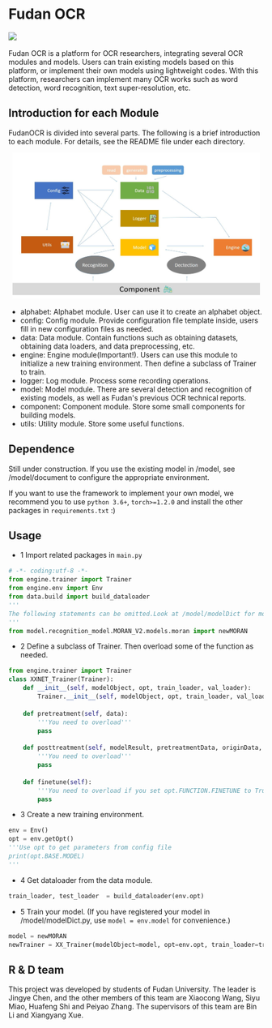 # Fudan OCR

![](https://img.shields.io/badge/version-1.0.0-green)

Fudan OCR is a platform for OCR researchers, 
integrating several OCR modules and models. 
Users can train existing models based on this platform, 
or implement their own models using lightweight codes.
With this platform, researchers can implement many OCR works such as 
word detection, word recognition, text super-resolution, etc.

## Introduction for each Module
FudanOCR is divided into several parts. 
The following is a brief introduction to each module. 
For details, see the README file under each directory.

<div align=center><img width="489" height="288" src="./images/architecture.jpeg"></div>

- alphabet: Alphabet module. User can use it to create an alphabet object.
- config: Config module. Provide configuration file template inside, users fill in new configuration files as needed.
- data: Data module. Contain functions such as obtaining datasets, obtaining data loaders, and data preprocessing, etc.
- engine: Engine module(Important!). Users can use this module to initialize a new training environment. Then define a subclass of Trainer to train.
- logger: Log module. Process some recording operations. 
- model: Model module. There are several detection and recognition of existing models, as well as Fudan's previous OCR technical reports.
- component: Component module. Store some small components for building models.
- utils: Utility module. Store some useful functions.

## Dependence
Still under construction. If you use the existing model in /model, see 
 /model/document to configure the appropriate environment. 
 
If you want to use the framework to implement your own model, 
we recommend you to use `python 3.6+`, `torch>=1.2.0` and install the other packages in 
`requirements.txt` :)

## Usage

- 1 Import related packages in `main.py`

```python
# -*- coding:utf-8 -*-
from engine.trainer import Trainer
from engine.env import Env
from data.build import build_dataloader
'''
The following statements can be omitted.Look at /model/modelDict for more details
'''
from model.recognition_model.MORAN_V2.models.moran import newMORAN
```

- 2 Define a subclass of Trainer. Then overload some of the function as needed.
```python
from engine.trainer import Trainer
class XXNET_Trainer(Trainer):
    def __init__(self, modelObject, opt, train_loader, val_loader):
        Trainer.__init__(self, modelObject, opt, train_loader, val_loader)

    def pretreatment(self, data):
        '''You need to overload'''
        pass

    def posttreatment(self, modelResult, pretreatmentData, originData, test=False):
        '''You need to overload'''
        pass

    def finetune(self):
        '''You need to overload if you set opt.FUNCTION.FINETUNE to True'''
        pass
```
- 3 Create a new training environment.
```python
env = Env()
opt = env.getOpt() 
'''Use opt to get parameters from config file
print(opt.BASE.MODEL)
'''
```
- 4 Get dataloader from the data module.
```python
train_loader, test_loader  = build_dataloader(env.opt)
```

- 5 Train your model. (If you have registered your model in /model/modelDict.py, use `model = env.model` for convenience.)
```python
model = newMORAN
newTrainer = XX_Trainer(modelObject=model, opt=env.opt, train_loader=train_loader, val_loader=test_loader).train()
```

## R & D team
This project was developed by students of Fudan University. The leader is Jingye Chen, and the other members of this team are Xiaocong Wang, Siyu Miao, Huafeng Shi and Peiyao Zhang.
The supervisors of this team are Bin Li and Xiangyang Xue. 